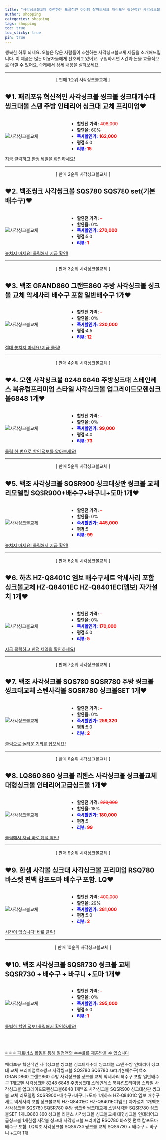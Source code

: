 ```yaml
---
title: "사각싱크볼교체 추천하는 포괄적인 아이템 살펴보세요 패리포유 혁신적인 사각싱크볼 씽크볼 싱크대개수대"
author: shopping
categories: shopping
tags: shopping
toc: true
toc_sticky: true
pin: true
---
```

행복한 하루 되세요. 오늘은 많은 사람들이 추천하는 사각싱크볼교체 제품을 소개해드립니다. 이 제품은 많은 이용자들에게 선호되고 있어요. 구입하시면 시간과 돈을 효율적으로 아낄 수 있어요. 아래에서 상세 내용을 살펴보세요.

---
<p class="toplist" style="margin: 0 auto; display: block; width: fit-content;">[ 판매 1순위 사각싱크볼교체 ]</p>

<h2><strong>❤️1. 패리포유 혁신적인 사각싱크볼 씽크볼 싱크대개수대 씽크대볼 스텐 주방 인테리어 싱크대 교체 프리미엄❤️</strong></h2>

<div style="display: flex; align-items: center;">
    <div style="flex: 0.4;">
        <img src="https://thumbnail9.coupangcdn.com/thumbnails/remote/230x230ex/image/vendor_inventory/735f/3c442b882d8f2d62f0462b12efc71e3391176ae0b853c24df5a79d092c21.jpg" alt="사각싱크볼교체" style="max-width: 100%;">
    </div>
    <div style="flex: 0.6; margin-left: 10px;">
        <ul>
            <li><strong>할인전 가격:</strong> <del style="color: red;">408,000</del></li>
            <li><strong>할인율:</strong> 60%</li>
            <li><span style='color:blue'><strong>즉시할인가:</strong></span> <span style='color:red'><strong>162,000</strong></span></li>
            <li><strong>평점:</strong>5.0</li>
            <li><span style='color:blue'><strong>리뷰:</strong></span> <span style='color:red'><strong>15</strong></span></li>
        </ul>
    </div>
</div>
<div class="center">
    <a href="https://selin100587001.github.io?lptag=AF9450613&subid=githubio&pageKey=8186407209&traceid=V0-153&itemId=23412311619&vendorItemId=90439429315" class="myButton">
        지금 클릭하고 한정 세일을 확인하세요!
    </a>
</div>


---
<p class="toplist" style="margin: 0 auto; display: block; width: fit-content;">[ 판매 2순위 사각싱크볼교체 ]</p>

<h2><strong>❤️2. 백조씽크 사각씽크볼 SQS780 SQS780 set(기본배수구)❤️</strong></h2>

<div style="display: flex; align-items: center;">
    <div style="flex: 0.4;">
        <img src="https://thumbnail10.coupangcdn.com/thumbnails/remote/230x230ex/image/vendor_inventory/12cc/4a10507137c4639b7ca2d4b9a0dc770cc5ff699f9131f5ea698790dc3d80.jpg" alt="사각싱크볼교체" style="max-width: 100%;">
    </div>
    <div style="flex: 0.6; margin-left: 10px;">
        <ul>
            <li><strong>할인전 가격:</strong> <del style="color: red;">-</del></li>
            <li><strong>할인율:</strong> 0%</li>
            <li><span style='color:blue'><strong>즉시할인가:</strong></span> <span style='color:red'><strong>270,000</strong></span></li>
            <li><strong>평점:</strong>5.0</li>
            <li><span style='color:blue'><strong>리뷰:</strong></span> <span style='color:red'><strong>1</strong></span></li>
        </ul>
    </div>
</div>
<div class="center">
    <a href="https://selin100587001.github.io?lptag=AF9450613&subid=githubio&pageKey=7650268524&traceid=V0-153&itemId=20353581483&vendorItemId=87437985403" class="myButton">
        놓치지 마세요! 클릭해서 지금 확인!
    </a>
</div>


---
<p class="toplist" style="margin: 0 auto; display: block; width: fit-content;">[ 판매 3순위 사각싱크볼교체 ]</p>

<h2><strong>❤️3. 백조 GRAND860 그랜드860 주방 사각싱크볼 싱크볼 교체 악세사리 배수구 포함 일반배수구 1개❤️</strong></h2>

<div style="display: flex; align-items: center;">
    <div style="flex: 0.4;">
        <img src="https://thumbnail6.coupangcdn.com/thumbnails/remote/230x230ex/image/vendor_inventory/5c39/18ba44b9c72631f5e861aa5923c80506aa16e5d25956d53c27324b040f35.jpg" alt="사각싱크볼교체" style="max-width: 100%;">
    </div>
    <div style="flex: 0.6; margin-left: 10px;">
        <ul>
            <li><strong>할인전 가격:</strong> <del style="color: red;">-</del></li>
            <li><strong>할인율:</strong> 0%</li>
            <li><span style='color:blue'><strong>즉시할인가:</strong></span> <span style='color:red'><strong>220,000</strong></span></li>
            <li><strong>평점:</strong>4.5</li>
            <li><span style='color:blue'><strong>리뷰:</strong></span> <span style='color:red'><strong>12</strong></span></li>
        </ul>
    </div>
</div>
<div class="center">
    <a href="https://selin100587001.github.io?lptag=AF9450613&subid=githubio&pageKey=5164162078&traceid=V0-153&itemId=7112495898&vendorItemId=74404357980" class="myButton">
        절대 놓치지 마세요! 지금 클릭!
    </a>
</div>


---
<p class="toplist" style="margin: 0 auto; display: block; width: fit-content;">[ 판매 4순위 사각싱크볼교체 ]</p>

<h2><strong>❤️4. 모헨 사각싱크볼 8248 6848 주방싱크대 스테인레스 북유럽프리미엄 스타일 사각싱크볼 업그레이드모헨싱크볼6848 1개❤️</strong></h2>

<div style="display: flex; align-items: center;">
    <div style="flex: 0.4;">
        <img src="https://thumbnail9.coupangcdn.com/thumbnails/remote/230x230ex/image/vendor_inventory/db08/15e5ac24d384c77a47fcb7b810129ef0bdd309792e3adca5cfc5a5448d49.jpg" alt="사각싱크볼교체" style="max-width: 100%;">
    </div>
    <div style="flex: 0.6; margin-left: 10px;">
        <ul>
            <li><strong>할인전 가격:</strong> <del style="color: red;">-</del></li>
            <li><strong>할인율:</strong> 0%</li>
            <li><span style='color:blue'><strong>즉시할인가:</strong></span> <span style='color:red'><strong>99,000</strong></span></li>
            <li><strong>평점:</strong>4.0</li>
            <li><span style='color:blue'><strong>리뷰:</strong></span> <span style='color:red'><strong>73</strong></span></li>
        </ul>
    </div>
</div>
<div class="center">
    <a href="https://selin100587001.github.io?lptag=AF9450613&subid=githubio&pageKey=5163822220&traceid=V0-153&itemId=7111887165&vendorItemId=74403777967" class="myButton">
        클릭 한 번으로 할인 정보를 알아보세요!
    </a>
</div>


---
<p class="toplist" style="margin: 0 auto; display: block; width: fit-content;">[ 판매 5순위 사각싱크볼교체 ]</p>

<h2><strong>❤️5. 백조 사각싱크볼 SQSR900 싱크대상판 씽크볼 교체 리모델링 SQSR900+배수구+바구니+도마 1개❤️</strong></h2>

<div style="display: flex; align-items: center;">
    <div style="flex: 0.4;">
        <img src="https://thumbnail6.coupangcdn.com/thumbnails/remote/230x230ex/image/vendor_inventory/1251/d3e8f792bf37ec77c9f0e0a9806813104bac4dbe9a90c148c29d9117922c.jpg" alt="사각싱크볼교체" style="max-width: 100%;">
    </div>
    <div style="flex: 0.6; margin-left: 10px;">
        <ul>
            <li><strong>할인전 가격:</strong> <del style="color: red;">-</del></li>
            <li><strong>할인율:</strong> 0%</li>
            <li><span style='color:blue'><strong>즉시할인가:</strong></span> <span style='color:red'><strong>445,000</strong></span></li>
            <li><strong>평점:</strong>5</li>
            <li><span style='color:blue'><strong>리뷰:</strong></span> <span style='color:red'><strong>99</strong></span></li>
        </ul>
    </div>
</div>
<div class="center">
    <a href="https://selin100587001.github.io?lptag=AF9450613&subid=githubio&pageKey=6188280632&traceid=V0-153&itemId=12197645537&vendorItemId=88205308820" class="myButton">
        놓치지 마세요! 클릭해서 지금 확인!
    </a>
</div>


---
<p class="toplist" style="margin: 0 auto; display: block; width: fit-content;">[ 판매 6순위 사각싱크볼교체 ]</p>

<h2><strong>❤️6. 하츠 HZ-Q8401C 엠보 배수구세트 악세사리 포함 싱크볼교체 HZ-Q8401EC HZ-Q8401EC(엠보) 자가설치 1개❤️</strong></h2>

<div style="display: flex; align-items: center;">
    <div style="flex: 0.4;">
        <img src="https://thumbnail7.coupangcdn.com/thumbnails/remote/230x230ex/image/vendor_inventory/15f1/9bba20d59bfab8df7aa7f864c796d9bb218721e1c2d04c62a5e4f0643991.jpg" alt="사각싱크볼교체" style="max-width: 100%;">
    </div>
    <div style="flex: 0.6; margin-left: 10px;">
        <ul>
            <li><strong>할인전 가격:</strong> <del style="color: red;">-</del></li>
            <li><strong>할인율:</strong> 0%</li>
            <li><span style='color:blue'><strong>즉시할인가:</strong></span> <span style='color:red'><strong>170,000</strong></span></li>
            <li><strong>평점:</strong>5.0</li>
            <li><span style='color:blue'><strong>리뷰:</strong></span> <span style='color:red'><strong>5</strong></span></li>
        </ul>
    </div>
</div>
<div class="center">
    <a href="https://selin100587001.github.io?lptag=AF9450613&subid=githubio&pageKey=6111700663&traceid=V0-153&itemId=11522716367&vendorItemId=78797821647" class="myButton">
        지금 클릭하고 한정 세일을 확인하세요!
    </a>
</div>


---
<p class="toplist" style="margin: 0 auto; display: block; width: fit-content;">[ 판매 7순위 사각싱크볼교체 ]</p>

<h2><strong>❤️7. 백조 사각싱크볼 SQS780 SQSR780 주방 씽크볼 씽크대교체 스텐사각볼 SQSR780 싱크볼SET 1개❤️</strong></h2>

<div style="display: flex; align-items: center;">
    <div style="flex: 0.4;">
        <img src="https://thumbnail7.coupangcdn.com/thumbnails/remote/230x230ex/image/vendor_inventory/2653/b0bcb2f85dadd622c484e27c93dc619cd25bb9c3be9a01f79912c16b7b25.jpeg" alt="사각싱크볼교체" style="max-width: 100%;">
    </div>
    <div style="flex: 0.6; margin-left: 10px;">
        <ul>
            <li><strong>할인전 가격:</strong> <del style="color: red;">-</del></li>
            <li><strong>할인율:</strong> 0%</li>
            <li><span style='color:blue'><strong>즉시할인가:</strong></span> <span style='color:red'><strong>259,320</strong></span></li>
            <li><strong>평점:</strong>5.0</li>
            <li><span style='color:blue'><strong>리뷰:</strong></span> <span style='color:red'><strong>2</strong></span></li>
        </ul>
    </div>
</div>
<div class="center">
    <a href="https://selin100587001.github.io?lptag=AF9450613&subid=githubio&pageKey=2092624675&traceid=V0-153&itemId=3554720690&vendorItemId=79577342957" class="myButton">
        클릭으로 놀라운 기회를 잡으세요!
    </a>
</div>


---
<p class="toplist" style="margin: 0 auto; display: block; width: fit-content;">[ 판매 8순위 사각싱크볼교체 ]</p>

<h2><strong>❤️8. LQ860 860 싱크볼 리젠스 사각싱크볼 싱크볼교체 대형싱크볼 인테리어고급싱크볼 1개❤️</strong></h2>

<div style="display: flex; align-items: center;">
    <div style="flex: 0.4;">
        <img src="https://thumbnail6.coupangcdn.com/thumbnails/remote/230x230ex/image/vendor_inventory/6e09/57145652caf0df5d7bedd1892d25641c1b39b646baf56769865b66c8e47b.jpg" alt="사각싱크볼교체" style="max-width: 100%;">
    </div>
    <div style="flex: 0.6; margin-left: 10px;">
        <ul>
            <li><strong>할인전 가격:</strong> <del style="color: red;">220,000</del></li>
            <li><strong>할인율:</strong> 18%</li>
            <li><span style='color:blue'><strong>즉시할인가:</strong></span> <span style='color:red'><strong>180,000</strong></span></li>
            <li><strong>평점:</strong>5</li>
            <li><span style='color:blue'><strong>리뷰:</strong></span> <span style='color:red'><strong>99</strong></span></li>
        </ul>
    </div>
</div>
<div class="center">
    <a href="https://selin100587001.github.io?lptag=AF9450613&subid=githubio&pageKey=7780405866&traceid=V0-153&itemId=21027209772&vendorItemId=88090153563" class="myButton">
        클릭해서 지금 바로 혜택 확인!
    </a>
</div>


---
<p class="toplist" style="margin: 0 auto; display: block; width: fit-content;">[ 판매 9순위 사각싱크볼교체 ]</p>

<h2><strong>❤️9. 한샘 사각볼 싱크대 사각싱크볼 프리미엄 RSQ780 바스켓 편백 캄포도마 배수구 포함. LQ❤️</strong></h2>

<div style="display: flex; align-items: center;">
    <div style="flex: 0.4;">
        <img src="https://thumbnail9.coupangcdn.com/thumbnails/remote/230x230ex/image/vendor_inventory/c466/2307939b05e3ccaacaa551e5b50cdc100fb3ffc7a74b1ea6da3fe783c499.jpg" alt="사각싱크볼교체" style="max-width: 100%;">
    </div>
    <div style="flex: 0.6; margin-left: 10px;">
        <ul>
            <li><strong>할인전 가격:</strong> <del style="color: red;">400,000</del></li>
            <li><strong>할인율:</strong> 29%</li>
            <li><span style='color:blue'><strong>즉시할인가:</strong></span> <span style='color:red'><strong>281,000</strong></span></li>
            <li><strong>평점:</strong>5.0</li>
            <li><span style='color:blue'><strong>리뷰:</strong></span> <span style='color:red'><strong>2</strong></span></li>
        </ul>
    </div>
</div>
<div class="center">
    <a href="https://selin100587001.github.io?lptag=AF9450613&subid=githubio&pageKey=6133066512&traceid=V0-153&itemId=11709170132&vendorItemId=78983352901" class="myButton">
        시간이 없습니다! 바로 클릭!
    </a>
</div>


---
<p class="toplist" style="margin: 0 auto; display: block; width: fit-content;">[ 판매 10순위 사각싱크볼교체 ]</p>

<h2><strong>❤️10. 백조 사각싱크볼 SQSR730 씽크볼 교체 SQSR730 + 배수구 + 바구니 +도마 1개❤️</strong></h2>

<div style="display: flex; align-items: center;">
    <div style="flex: 0.4;">
        <img src="https://thumbnail10.coupangcdn.com/thumbnails/remote/230x230ex/image/vendor_inventory/e0c6/2fb859448ebe6686eabb69f5cb3512020efb8ca234dcdf6058ca896c0bff.jpg" alt="사각싱크볼교체" style="max-width: 100%;">
    </div>
    <div style="flex: 0.6; margin-left: 10px;">
        <ul>
            <li><strong>할인전 가격:</strong> <del style="color: red;">-</del></li>
            <li><strong>할인율:</strong> 0%</li>
            <li><span style='color:blue'><strong>즉시할인가:</strong></span> <span style='color:red'><strong>295,000</strong></span></li>
            <li><strong>평점:</strong>5.0</li>
            <li><span style='color:blue'><strong>리뷰:</strong></span> <span style='color:red'><strong>1</strong></span></li>
        </ul>
    </div>
</div>
<div class="center">
    <a href="https://selin100587001.github.io?lptag=AF9450613&subid=githubio&pageKey=7804091428&traceid=V0-153&itemId=21143498381&vendorItemId=88205102292" class="myButton">
        특별한 할인 정보! 클릭해서 확인하세요!
    </a>
</div>

<br><br><br>[💦 💦 💦 파트너스 활동을 통해 일정액의 수수료를 제공받을 수 있습니다](https://link.coupang.com/a/bcpT2c)<br><br>패리포유 혁신적인 사각싱크볼 씽크볼 싱크대개수대 씽크대볼 스텐 주방 인테리어 싱크대 교체 프리미엄백조씽크 사각씽크볼 SQS780 SQS780 set(기본배수구)백조 GRAND860 그랜드860 주방 사각싱크볼 싱크볼 교체 악세사리 배수구 포함 일반배수구 1개모헨 사각싱크볼 8248 6848 주방싱크대 스테인레스 북유럽프리미엄 스타일 사각싱크볼 업그레이드모헨싱크볼6848 1개백조 사각싱크볼 SQSR900 싱크대상판 씽크볼 교체 리모델링 SQSR900+배수구+바구니+도마 1개하츠 HZ-Q8401C 엠보 배수구세트 악세사리 포함 싱크볼교체 HZ-Q8401EC HZ-Q8401EC(엠보) 자가설치 1개백조 사각싱크볼 SQS780 SQSR780 주방 씽크볼 씽크대교체 스텐사각볼 SQSR780 싱크볼SET 1개LQ860 860 싱크볼 리젠스 사각싱크볼 싱크볼교체 대형싱크볼 인테리어고급싱크볼 1개한샘 사각볼 싱크대 사각싱크볼 프리미엄 RSQ780 바스켓 편백 캄포도마 배수구 포함. LQ백조 사각싱크볼 SQSR730 씽크볼 교체 SQSR730 + 배수구 + 바구니 +도마 1개